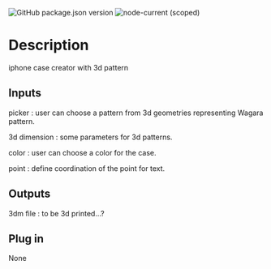 ![GitHub package.json version](https://img.shields.io/github/package-json/v/mcneel/compute.rhino3d.appserver/main?label=version&style=flat-square)
![node-current (scoped)](https://img.shields.io/badge/dynamic/json?label=node&query=engines.node&url=https%3A%2F%2Fraw.githubusercontent.com%2Fmcneel%2Fcompute.rhino3d.appserver%2Fmain%2Fpackage.json&style=flat-square&color=dark-green)

# Description
iphone case creator with 3d pattern

## Inputs
picker : user can choose a pattern from 3d geometries representing Wagara pattern.

3d dimension : some parameters for 3d patterns.

color : user can choose a color for the case.

point : define coordination of the point for text.

## Outputs
3dm file : to be 3d printed...?

## Plug in
None
